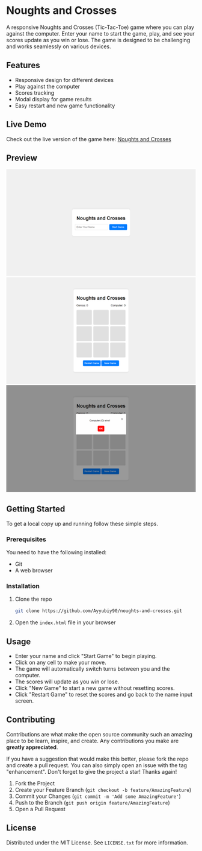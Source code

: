 # Noughts and Crosses

A responsive Noughts and Crosses (Tic-Tac-Toe) game where you can play against the computer. Enter your name to start the game, play, and see your scores update as you win or lose. The game is designed to be challenging and works seamlessly on various devices.

## Features

- Responsive design for different devices
- Play against the computer
- Scores tracking
- Modal display for game results
- Easy restart and new game functionality

## Live Demo

Check out the live version of the game here: [Noughts and Crosses](https://noughts-and-crosses-beta.vercel.app/)

## Preview

![Game Preview](./img/Screenshot%20(16).png)
![Game Preview](./img/Screenshot%20(17).png)
![Game Preview](./img/Screenshot%20(18).png)


## Getting Started

To get a local copy up and running follow these simple steps.

### Prerequisites

You need to have the following installed:

- Git
- A web browser

### Installation

1. Clone the repo
   ```sh
   git clone https://github.com/Ayyubiy90/noughts-and-crosses.git
   ```
2. Open the `index.html` file in your browser

## Usage

- Enter your name and click "Start Game" to begin playing.
- Click on any cell to make your move.
- The game will automatically switch turns between you and the computer.
- The scores will update as you win or lose.
- Click "New Game" to start a new game without resetting scores.
- Click "Restart Game" to reset the scores and go back to the name input screen.

## Contributing

Contributions are what make the open source community such an amazing place to be learn, inspire, and create. Any contributions you make are **greatly appreciated**.

If you have a suggestion that would make this better, please fork the repo and create a pull request. You can also simply open an issue with the tag "enhancement".
Don't forget to give the project a star! Thanks again!

1. Fork the Project
2. Create your Feature Branch (`git checkout -b feature/AmazingFeature`)
3. Commit your Changes (`git commit -m 'Add some AmazingFeature'`)
4. Push to the Branch (`git push origin feature/AmazingFeature`)
5. Open a Pull Request

## License

Distributed under the MIT License. See `LICENSE.txt` for more information.